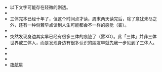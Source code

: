 - 以下文字可能存在轻微的剧透。
-
- 三体完本已经十年了，但这个时间点才读，周末两天读完后，除了意犹未尽之外，还有一种倘若早点读到人生可能都会不一样的感觉（雾）。
-
- 突然发现身边其实早已经有很多三体的痕迹了（雾XD）。此「三体」并非三体世界或三体人，而是发现身边有很多认识的朋友早就先我一步见到了三体人。
-
-
-
- [夜航星](https://music.163.com/song?id=1416598057&userid=106483486)